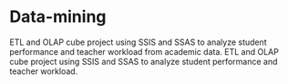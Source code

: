 # Data-mining
ETL and OLAP cube project using SSIS and SSAS to analyze student performance and teacher workload from academic data.
ETL and OLAP cube project using SSIS and SSAS to analyze student performance and teacher workload.
